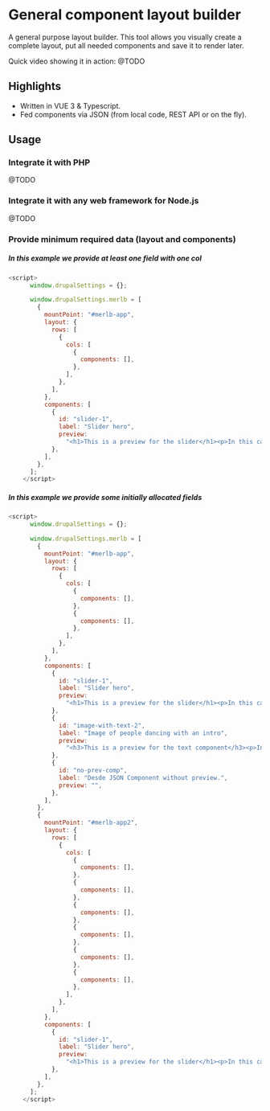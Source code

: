 # General component layout builder

A general purpose layout builder.
This tool allows you visually create a complete layout, put all needed components and save it to render later.

Quick video showing it in action:
@TODO

## Highlights
* Written in VUE 3 & Typescript.
* Fed components via JSON (from local code, REST API or on the fly).

## Usage

### Integrate it with PHP
@TODO

### Integrate it with any web framework for Node.js
@TODO





### Provide minimum required data (layout and components)

##### In this example we provide at least one field with one col

```javascript
<script>
      window.drupalSettings = {};

      window.drupalSettings.merlb = [
        {
          mountPoint: "#merlb-app",
          layout: {
            rows: [
              {
                cols: [
                  {
                    components: [],
                  },
                ],
              },
            ],
          },
          components: [
            {
              id: "slider-1",
              label: "Slider hero",
              preview:
                "<h1>This is a preview for the slider</h1><p>In this case is just a text sample but in here you may put a simplified shape of the component of even an image.</p>",
            },
          ],
        },
      ];
    </script>
```

##### In this example we provide some initially allocated fields

```javascript
<script>
      window.drupalSettings = {};

      window.drupalSettings.merlb = [
        {
          mountPoint: "#merlb-app",
          layout: {
            rows: [
              {
                cols: [
                  {
                    components: [],
                  },
                  {
                    components: [],
                  },
                ],
              },
            ],
          },
          components: [
            {
              id: "slider-1",
              label: "Slider hero",
              preview:
                "<h1>This is a preview for the slider</h1><p>In this case is just a text sample but in here you may put a simplified shape of the component of even an image.</p>",
            },
            {
              id: "image-with-text-2",
              label: "Image of people dancing with an intro",
              preview:
                "<h3>This is a preview for the text component</h3><p>In this case is just a text sample but in here you may put a simplified shape of the component of even an image.</p>",
            },
            {
              id: "no-prev-comp",
              label: "Desde JSON Component without preview.",
              preview: "",
            },
          ],
        },
        {
          mountPoint: "#merlb-app2",
          layout: {
            rows: [
              {
                cols: [
                  {
                    components: [],
                  },
                  {
                    components: [],
                  },
                  {
                    components: [],
                  },
                  {
                    components: [],
                  },
                  {
                    components: [],
                  },
                  {
                    components: [],
                  },
                ],
              },
            ],
          },
          components: [
            {
              id: "slider-1",
              label: "Slider hero",
              preview:
                "<h1>This is a preview for the slider</h1><p>In this case is just a text sample but in here you may put a simplified shape of the component of even an image.</p>",
            },
          ],
        },
      ];
    </script>
```
